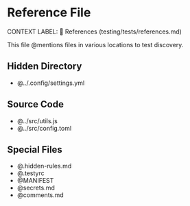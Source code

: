 # Reference File

CONTEXT LABEL: 🔗 References (testing/tests/references.md)

This file @mentions files in various locations to test discovery.

## Hidden Directory

- @../.config/settings.yml

## Source Code

- @../src/utils.js
- @../src/config.toml

## Special Files

- @.hidden-rules.md
- @.testyrc
- @MANIFEST
- @secrets.md
- @comments.md
